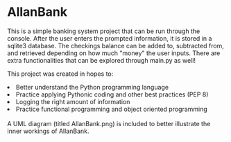 # AllanBank
This is a simple banking system project that can be run through the console.
After the user enters the prompted information, it is stored in a sqlite3 database.
The checkings balance can be added to, subtracted from, and retrieved depending on how much "money" the user inputs.
There are extra functionalities that can be explored through main.py as well!

This project was created in hopes to:
<li>Better understand the Python programming language</li>
<li>Practice applying Pythonic coding and other best practices (PEP 8)</li>
<li>Logging the right amount of information</li>
<li>Practice functional programming and object oriented programming</li>
<br>
A UML diagram (titled AllanBank.png) is included to better illustrate the inner workings of AllanBank.
